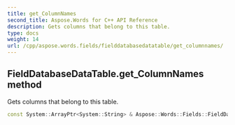 ```yaml
---
title: get_ColumnNames
second_title: Aspose.Words for C++ API Reference
description: Gets columns that belong to this table. 
type: docs
weight: 14
url: /cpp/aspose.words.fields/fielddatabasedatatable/get_columnnames/
---
```

## FieldDatabaseDataTable.get_ColumnNames method


Gets columns that belong to this table.

```cpp
const System::ArrayPtr<System::String> & Aspose::Words::Fields::FieldDatabaseDataTable::get_ColumnNames() const
```

